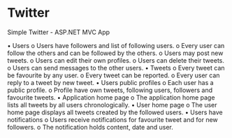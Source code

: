 # Twitter
Simple Twitter - ASP.NET MVC App

•	Users
o	Users have followers and list of following users.
o	Every user can follow the others and can be followed by the others.
o	Users may post new tweets.
o	Users can edit their own profiles.
o	Users can delete their tweets.
o	Users can send messages to the other users.
•	Tweets
o	Every tweet can be favourite by any user.
o	Every tweet can be reported.
o	Every user can reply to a tweet by new tweet.
•	Users public profiles
o	Each user has a public profile.
o	Profile have own tweets, following users, followers and favourite tweets. 
•	Application home page
o	The application home page lists all tweets by all users chronologically. 
•	User home page
o	The user home page displays all tweets created by the followed users. 
•	Users have notifications
o	Users receive notifications for favourite tweet and for new followers.
o	The notification holds content, date and user.

